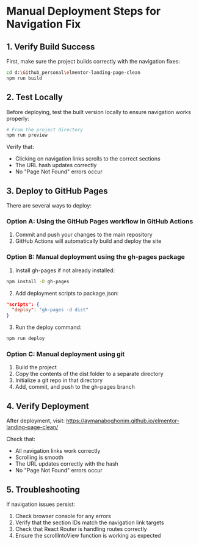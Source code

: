 # Manual Deployment Steps for Navigation Fix

## 1. Verify Build Success

First, make sure the project builds correctly with the navigation fixes:

```bash
cd d:\Github_personal\elmentor-landing-page-clean
npm run build
```

## 2. Test Locally

Before deploying, test the built version locally to ensure navigation works properly:

```bash
# From the project directory
npm run preview
```

Verify that:

- Clicking on navigation links scrolls to the correct sections
- The URL hash updates correctly
- No "Page Not Found" errors occur

## 3. Deploy to GitHub Pages

There are several ways to deploy:

### Option A: Using the GitHub Pages workflow in GitHub Actions

1. Commit and push your changes to the main repository
2. GitHub Actions will automatically build and deploy the site

### Option B: Manual deployment using the gh-pages package

1. Install gh-pages if not already installed:

```bash
npm install -D gh-pages
```

2. Add deployment scripts to package.json:

```json
"scripts": {
  "deploy": "gh-pages -d dist"
}
```

3. Run the deploy command:

```bash
npm run deploy
```

### Option C: Manual deployment using git

1. Build the project
2. Copy the contents of the dist folder to a separate directory
3. Initialize a git repo in that directory
4. Add, commit, and push to the gh-pages branch

## 4. Verify Deployment

After deployment, visit:
https://aymanaboghonim.github.io/elmentor-landing-page-clean/

Check that:

- All navigation links work correctly
- Scrolling is smooth
- The URL updates correctly with the hash
- No "Page Not Found" errors occur

## 5. Troubleshooting

If navigation issues persist:

1. Check browser console for any errors
2. Verify that the section IDs match the navigation link targets
3. Check that React Router is handling routes correctly
4. Ensure the scrollIntoView function is working as expected
